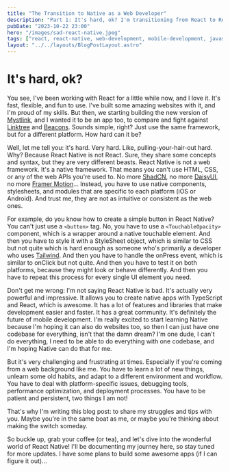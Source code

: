 ```yaml
---
title: "The Transition to Native as a Web Developer"
description: "Part 1: It's hard, ok? I'm transitioning from React to React Native, and it's not easy. I'm documenting my journey here, so stay tuned for more updates. I have some plans to build some awesome apps (if I can figure it out)..."
pubDate: "2023-10-22 23:00"
hero: "/images/sad-react-native.jpeg"
tags: ["react, react-native, web-development, mobile-development, javascript, typescript, native, react-native-web, react-native-dom, react-native-web-dom, react-native-web-dom"]
layout: "../../layouts/BlogPostLayout.astro"
---
```

# It's hard, ok?

You see, I've been working with React for a little while now, and I love it. It's fast, flexible, and fun to use. I've built some amazing websites with it, and I'm proud of my skills. But then, we starting building the new version of [Mystlink](https://mystl.ink), and I wanted it to be an app too, to compare and fight against [Linktree](https://linkt.ee) and [Beacons](https://beacons.ai). Sounds simple, right? Just use the same framework, but for a different platform. How hard can it be?

Well, let me tell you: it's hard. Very hard. Like, pulling-your-hair-out hard. Why? Because React Native is not React. Sure, they share some concepts and syntax, but they are very different beasts. React Native is not a web framework. It's a native framework. That means you can't use HTML, CSS, or any of the web APIs you're used to. No more [ShadCN](https://ui.shadcn.com/), no more [DaisyUI](https://daisyui.com/), no more [Framer Motion](https://www.framer.com/motion/)... Instead, you have to use native components, stylesheets, and modules that are specific to each platform (iOS or Android). And trust me, they are not as intuitive or consistent as the web ones.

For example, do you know how to create a simple button in React Native? You can't just use a `<button>` tag. No, you have to use a `<TouchableOpacity>` component, which is a wrapper around a native touchable element. And then you have to style it with a StyleSheet object, which is similar to CSS but not quite which is hard enough as someone who's primarily a developer who uses [Tailwind](https://tailwindcss.com/). And then you have to handle the onPress event, which is similar to onClick but not quite. And then you have to test it on both platforms, because they might look or behave differently. And then you have to repeat this process for every single UI element you need.

Don't get me wrong: I'm not saying React Native is bad. It's actually very powerful and impressive. It allows you to create native apps with TypeScript and React, which is awesome. It has a lot of features and libraries that make development easier and faster. It has a great community. It's definitely the future of mobile development. I'm really excited to start learning Native because I'm hoping it can also do websites too, so then I can just have one codebase for everything, isn't that the damn dream? I'm one dude, I can't do everything, I need to be able to do everything with one codebase, and I'm hoping Native can do that for me.

But it's very challenging and frustrating at times. Especially if you're coming from a web background like me. You have to learn a lot of new things, unlearn some old habits, and adapt to a different environment and workflow. You have to deal with platform-specific issues, debugging tools, performance optimization, and deployment processes. You have to be patient and persistent, two things I am not!

That's why I'm writing this blog post: to share my struggles and tips with you. Maybe you're in the same boat as me, or maybe you're thinking about making the switch someday.

So buckle up, grab your coffee (or tea), and let's dive into the wonderful world of React Native! I'll be documenting my journey here, so stay tuned for more updates. I have some plans to build some awesome apps (if I can figure it out)...